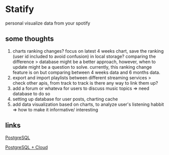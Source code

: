 # Statify
personal visualize data from your spotify

## some thoughts

1. charts ranking changes? focus on latest 4 weeks chart, save the ranking (user id included to avoid confusion) in local storage? comparing the difference > database might be a better approach, however, when to update might be a question to solve. currently, this ranking change feature is on but comparing between 4 weeks data and 6 months data.
2. export and import playlists between different streaming services > check other apis, from track to track is there any way to link them up?
3. add a forum or whateva for users to discuss music topics => need database to do so
4. setting up database for user posts, charting cache
5. add data visualization based on charts, to analyze user's listening habbit => how to make it informative/ interesting

## links

[PostgreSQL](https://www.postgresqltutorial.com/postgresql-getting-started/)

[PostgreSQL + Cloud](https://towardsdatascience.com/setting-up-a-postgresql-instance-on-the-cloud-4ec4cf168239)
